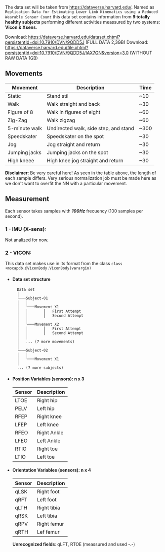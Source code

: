 
The data set will be taken from https://dataverse.harvard.edu/. Named as `Replication Data for Estimating Lower Limb Kinematics using a Reduced Wearable Sensor Count` this data set contains information from **9 totally healthy subjects** performing different activities meassured by two systems: **Vicon & Xsens**.

Download: https://dataverse.harvard.edu/dataset.xhtml?persistentId=doi:10.7910/DVN/9QDD5J (FULL DATA 2,3GB)
Download: https://dataverse.harvard.edu/file.xhtml?persistentId=doi:10.7910/DVN/9QDD5J/IAX7GN&version=3.0 (WITHOUT RAW DATA 1GB)

## Movements

| Movement          | Description                               | Time  |
|---                |---                                        |---    |
| Static            | Stand stil                                | ~10   |
| Walk              | Walk straight and back                    | ~30   | 
| Figure of 8       | Walk in figures of eight                  | ~60   |
| Zig-Zag           | Walk zigzag                               | ~60   |
| 5-minute walk     | Undirected walk, side step, and stand     | ~300  |
| Speedskater       | Speedskater on the spot                   | ~30   |
| Jog               | Jog straight and return                   | ~30   |
| Jumping jacks     | Jumping jacks on the spot                 | ~30   |
| High kneee        | High knee jog straight and return         | ~30   |

**Disclaimer**: Be very careful here! As seen in the table above, the length of each sample differs. Very serious normalization job must be made here as we don't want to overfit the NN with a particular movement. 

## Measurement

Each sensor takes samples with ***100Hz*** frecuency (100 samples per second). 

### 1 - IMU (X-sens):

Not analized for now.

### 2 - VICON: 

This data set makes use in its format from the class `class +mocapdb.@ViconBody.ViconBody(varargin)`
* #### Data set structure

        Data set
        │
        └───Subject-01
        │   │
        │   └───Movement X1
        │   │       │   First Attempt
        │   │       │   Second Attempt
        │   │
        │   └───Movement X2
        │   │       │   First Attempt
        │   │       │   Second Attempt
        │   │ 
        │   ... (7 more movements)
        │   
        └───Subject-02
        │   │
        │   └───Movement X1
        │   
        ... (7 more subjects)
    

 + #### Position Variables (sensors): n x 3

    | Sensor    | Description   |
    |---        |---            |
    |  LTOE     | Right hip     | 
    |  PELV     | Left hip      |
    |  RFEP     | Right knee    |
    |  LFEP     | Left knee     |
    |  RFEO     | Right Ankle   | 
    |  LFEO     | Left Ankle    | 
    |  RTIO     | Right toe     | 
    |  LTIO     | Left toe      |

* #### Orientation Variables (sensors):  n x 4 

    | Sensor    | Description       |
    |---        |---                |
    |  qLSK     | Right foot        | 
    |  qRFT     | Left foot         |
    |  qLTH     | Right tibia       |
    |  qRSK     | Left tibia        |
    |  qRPV     | Right femur       | 
    |  qRTH     | Lef femur         | 
    
    **Unrecognized fields**: qLFT, RTOE (meassured and used -.-)